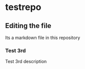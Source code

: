 # testrepo

## Editing the file

Its a markdown file in this repository

### Test 3rd

Test 3rd description
